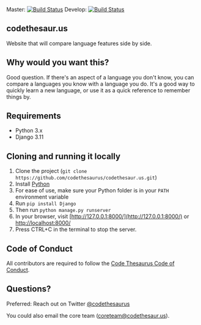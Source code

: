 Master: [![Build Status](https://travis-ci.com/codethesaurus/codethesaur.us.svg?branch=master)](https://travis-ci.com/codethesaurus/codethesaur.us)
Develop: [![Build Status](https://travis-ci.com/codethesaurus/codethesaur.us.svg?branch=develop)](https://travis-ci.com/codethesaurus/codethesaur.us)

## codethesaur.us
Website that will compare language features side by side.
 
## Why would you want this?
Good question. If there's an aspect of a language you don't know, you can compare a languages you know with a language you do. It's a good way to quickly learn a new language, or use it as a quick reference to remember things by.
 
## Requirements

* Python 3.x
* Django 3.11

## Cloning and running it locally
1. Clone the project (`git clone https://github.com/codethesaurus/codethesaur.us.git`)
1. Install [Python](https://www.python.org/downloads/) 
1. For ease of use, make sure your Python folder is in your `PATH` environment variable
1. Run `pip install Django`
1. Then run `python manage.py runserver`
1. In your browser, visit [http://127.0.0.1:8000/](http://127.0.0.1:8000/) or [http://localhost:8000/](http://localhost:8000/) 
1. Press CTRL+C in the terminal to stop the server.

## Code of Conduct

All contributors are required to follow the [Code Thesaurus Code of Conduct](CODE_OF_CONDUCT.md).

## Questions?

Preferred: Reach out on Twitter [@codethesaurus](https://twitter.com/codethesaurus)
 
You could also email the core team (coreteam@codethesaur.us).
